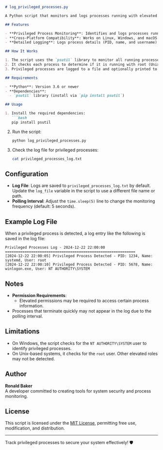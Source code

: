 ```markdown
# log_privileged_processes.py

A Python script that monitors and logs processes running with elevated privileges (root or administrator). This tool is useful for security auditing and tracking privileged system activity.

## Features

- **Privileged Process Monitoring**: Identifies and logs processes running with elevated privileges.
- **Cross-Platform Compatibility**: Works on Linux, Windows, and macOS with platform-specific privilege checks.
- **Detailed Logging**: Logs process details (PID, name, and username) with timestamps.

## How It Works

1. The script uses the `psutil` library to monitor all running processes.
2. It checks each process to determine if it is running with root (Unix-based) or SYSTEM (Windows) privileges.
3. Privileged processes are logged to a file and optionally printed to the console.

## Requirements

- **Python**: Version 3.6 or newer
- **Dependencies**:
  - `psutil` library (install via `pip install psutil`)

## Usage

1. Install the required dependencies:
   ```bash
   pip install psutil
   ```

2. Run the script:
   ```bash
   python log_privileged_processes.py
   ```

3. Check the log file for privileged processes:
   ```bash
   cat privileged_processes_log.txt
   ```

## Configuration

- **Log File**: Logs are saved to `privileged_processes_log.txt` by default. Update the `log_file` variable in the script to use a different file name or path.
- **Polling Interval**: Adjust the `time.sleep(5)` line to change the monitoring frequency (default: 5 seconds).

## Example Log File

When a privileged process is detected, a log entry like the following is saved in the log file:

```
Privileged Processes Log - 2024-12-22 22:00:00
============================================================
[2024-12-22 22:00:05] Privileged Process Detected - PID: 1234, Name: systemd, User: root
[2024-12-22 22:00:10] Privileged Process Detected - PID: 5678, Name: winlogon.exe, User: NT AUTHORITY\SYSTEM
```

## Notes

- **Permission Requirements**:
  - Elevated permissions may be required to access certain process information.
- Processes that terminate quickly may not appear in the log due to the polling interval.

## Limitations

- On Windows, the script checks for the `NT AUTHORITY\SYSTEM` user to identify privileged processes.
- On Unix-based systems, it checks for the `root` user. Other elevated roles may not be detected.

## Author

**Ronald Baker**  
A developer committed to creating tools for system security and process monitoring.

## License

This script is licensed under the [MIT License](LICENSE), permitting free use, modification, and distribution.

---

Track privileged processes to secure your system effectively! 🛡️
```